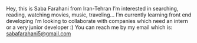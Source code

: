 Hey, this is Saba Farahani from Iran-Tehran
I’m interested in searching, reading, watching movies, music, traveling... 
I’m currently learning front end developing
I’m looking to collaborate with companies which need an intern or a very junior developer :)
You can reach me by my email which is: sabafarahani5@gmail.com
